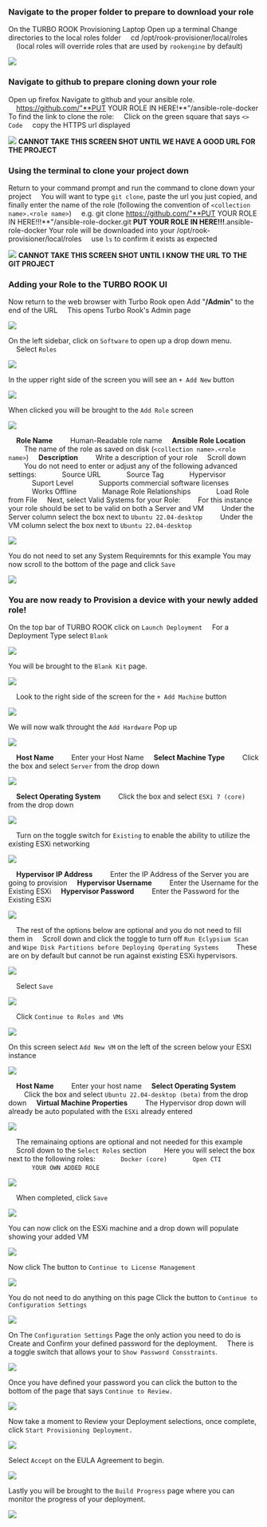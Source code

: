### Navigate to the proper folder to prepare to download your role
On the TURBO ROOK Provisioning Laptop
Open up a terminal
Change directories to the local roles folder
&nbsp;&nbsp;&nbsp;&nbsp;cd /opt/rook-provisioner/local/roles
&nbsp;&nbsp;&nbsp;&nbsp;(local roles will override roles that are used by `rookengine` by default)

![](img/openCTI/1.%20Terminal%20optrook.png)

### Navigate to github to prepare cloning down your role
Open up firefox
Navigate to github and your ansible role.
&nbsp;&nbsp;&nbsp;&nbsp;https://github.com/"**PUT YOUR ROLE IN HERE!**"/ansible-role-docker
To find the link to clone the role:
&nbsp;&nbsp;&nbsp;&nbsp;Click on the green square that says `<> Code`
&nbsp;&nbsp;&nbsp;&nbsp;copy the HTTPS url displayed

![](img/openCTI/.png) **CANNOT TAKE THIS SCREEN SHOT UNTIL WE HAVE A GOOD URL FOR THE PROJECT**

### Using the terminal to clone your project down
Return to your command prompt and run the command to clone down your project
&nbsp;&nbsp;&nbsp;&nbsp;You will want to type `git clone`, paste the url you just copied, and finally enter the name of the role (following the convention of `<collection name>.<role name>`)
&nbsp;&nbsp;&nbsp;&nbsp;e.g. git clone https://github.com/"**PUT YOUR ROLE IN HERE!!!**"/ansible-role-docker.git **PUT YOUR ROLE IN HERE!!!**.ansible-role-docker
Your role will be downloaded into your /opt/rook-provisioner/local/roles
&nbsp;&nbsp;&nbsp;&nbsp;use `ls` to confirm it exists as expected

![](img/openCTI/.png)  **CANNOT TAKE THIS SCREEN SHOT UNTIL I KNOW THE URL TO THE GIT PROJECT**

### Adding your Role to the TURBO ROOK UI
Now return to the web browser with Turbo Rook open
Add "**/Admin**" to the end of the URL
&nbsp;&nbsp;&nbsp;&nbsp;This opens Turbo Rook's Admin page

![](img/openCTI/2.%20TR%20admin%20tab.png)

On the left sidebar, click on `Software` to open up a drop down menu.
&nbsp;&nbsp;&nbsp;&nbsp;Select `Roles`

![](img/openCTI/3.%20TR%20admin%20software%20roles.png)

In the upper right side of the screen you will see an `+ Add New` button

![](img/openCTI/4.%20add%20new%20button.png)

When clicked you will be brought to the `Add Role` screen

![](img/openCTI/5.%20add%20role%20page.png)

&nbsp;&nbsp;&nbsp;&nbsp;**Role Name**
&nbsp;&nbsp;&nbsp;&nbsp;&nbsp;&nbsp;&nbsp;&nbsp;Human-Readable role name
&nbsp;&nbsp;&nbsp;&nbsp;**Ansible Role Location**
&nbsp;&nbsp;&nbsp;&nbsp;&nbsp;&nbsp;&nbsp;&nbsp;The name of the role as saved on disk (`<collection name>.<role name>`)
&nbsp;&nbsp;&nbsp;&nbsp;**Description**
&nbsp;&nbsp;&nbsp;&nbsp;&nbsp;&nbsp;&nbsp;&nbsp;Write a description of your role
&nbsp;&nbsp;&nbsp;&nbsp;Scroll down
&nbsp;&nbsp;&nbsp;&nbsp;&nbsp;&nbsp;&nbsp;&nbsp;You do not need to enter or adjust any of the following advanced settings:
&nbsp;&nbsp;&nbsp;&nbsp;&nbsp;&nbsp;&nbsp;&nbsp;&nbsp;&nbsp;&nbsp;&nbsp;Source URL
&nbsp;&nbsp;&nbsp;&nbsp;&nbsp;&nbsp;&nbsp;&nbsp;&nbsp;&nbsp;&nbsp;&nbsp;Source Tag
&nbsp;&nbsp;&nbsp;&nbsp;&nbsp;&nbsp;&nbsp;&nbsp;&nbsp;&nbsp;&nbsp;&nbsp;Hypervisor
&nbsp;&nbsp;&nbsp;&nbsp;&nbsp;&nbsp;&nbsp;&nbsp;&nbsp;&nbsp;&nbsp;&nbsp;Suport Level
&nbsp;&nbsp;&nbsp;&nbsp;&nbsp;&nbsp;&nbsp;&nbsp;&nbsp;&nbsp;&nbsp;&nbsp;Supports commercial software licenses
&nbsp;&nbsp;&nbsp;&nbsp;&nbsp;&nbsp;&nbsp;&nbsp;&nbsp;&nbsp;&nbsp;&nbsp;Works Offline
&nbsp;&nbsp;&nbsp;&nbsp;&nbsp;&nbsp;&nbsp;&nbsp;&nbsp;&nbsp;&nbsp;&nbsp;Manage Role Relationships
&nbsp;&nbsp;&nbsp;&nbsp;&nbsp;&nbsp;&nbsp;&nbsp;&nbsp;&nbsp;&nbsp;&nbsp;Load Role from File
&nbsp;&nbsp;&nbsp;&nbsp;Next, select Valid Systems for your Role:
&nbsp;&nbsp;&nbsp;&nbsp;&nbsp;&nbsp;&nbsp;&nbsp;For this instance your role should be set to be valid on both a Server and VM
&nbsp;&nbsp;&nbsp;&nbsp;&nbsp;&nbsp;&nbsp;&nbsp;Under the Server column select the box next to `Ubuntu 22.04-desktop`
&nbsp;&nbsp;&nbsp;&nbsp;&nbsp;&nbsp;&nbsp;&nbsp;Under the VM column select the box next to `Ubuntu 22.04-desktop`

![](img/openCTI/6.%20valid%20systems.png)

You do not need to set any System Requiremnts for this example
You may now scroll to the bottom of the page and click `Save`

![](img/openCTI/7.%20add%20role%20save%20button.png)

### You are now ready to Provision a device with your newly added role!

On the top bar of TURBO ROOK click on `Launch Deployment`
&nbsp;&nbsp;&nbsp;&nbsp;For a Deployment Type select `Blank`

![](img/openCTI/8.%20Launch%20Deployment%20Blank.png)

You will be brought to the `Blank Kit` page.

![](img/openCTI/9.%20blank%20kit%20page.png)

&nbsp;&nbsp;&nbsp;&nbsp;Look to the right side of the screen for the ` + Add Machine ` button

![](img/openCTI/10.%20blank%20kit%20add%20machine%20button.png)

We will now walk throught the `Add Hardware` Pop up

![](img/openCTI/11.%20add%20machine%20blank%20page.png)

&nbsp;&nbsp;&nbsp;&nbsp;**Host Name**
&nbsp;&nbsp;&nbsp;&nbsp;&nbsp;&nbsp;&nbsp;&nbsp;Enter your Host Name
&nbsp;&nbsp;&nbsp;&nbsp;**Select Machine Type**
&nbsp;&nbsp;&nbsp;&nbsp;&nbsp;&nbsp;&nbsp;&nbsp;Click the box and select `Server` from the drop down

![](img/openCTI/12.%20add%20hardware%20machine%20type.png)

&nbsp;&nbsp;&nbsp;&nbsp;**Select Operating System**
&nbsp;&nbsp;&nbsp;&nbsp;&nbsp;&nbsp;&nbsp;&nbsp;Click the box and select `ESXi 7 (core)` from the drop down

![](img/openCTI/add%20hardware%20esxi7.png)

&nbsp;&nbsp;&nbsp;&nbsp;Turn on the toggle switch for `Existing` to enable the ability to utilize the existing ESXi networking

![](img/openCTI/existing%20turned%20on.png)

&nbsp;&nbsp;&nbsp;&nbsp;**Hypervisor IP Address**
&nbsp;&nbsp;&nbsp;&nbsp;&nbsp;&nbsp;&nbsp;&nbsp;Enter the IP Address of the Server you are going to provision
&nbsp;&nbsp;&nbsp;&nbsp;**Hypervisor Username**
&nbsp;&nbsp;&nbsp;&nbsp;&nbsp;&nbsp;&nbsp;&nbsp;Enter the Username for the Existing ESXi
&nbsp;&nbsp;&nbsp;&nbsp;**Hypervisor Password**
&nbsp;&nbsp;&nbsp;&nbsp;&nbsp;&nbsp;&nbsp;&nbsp;Enter the Password for the Existing ESXi

![](img/openCTI/15.%20Hypervisor%20information.png)

&nbsp;&nbsp;&nbsp;&nbsp;The rest of the options below are optional and you do not need to fill them in
&nbsp;&nbsp;&nbsp;&nbsp;Scroll down and click the toggle to turn off `Run Eclypsium Scan` and `Wipe Disk Partitions before Deploying Operating Systems` 
&nbsp;&nbsp;&nbsp;&nbsp;&nbsp;&nbsp;&nbsp;&nbsp;These are on by default but cannot be run against existing ESXi hypervisors.

![](img/openCTI/17.%20eclypandwipe%20off.png)

&nbsp;&nbsp;&nbsp;&nbsp;Select `Save`

![](img/openCTI/18.%20save%20button.png)

&nbsp;&nbsp;&nbsp;&nbsp;Click `Continue to Roles and VMs`

![](img/openCTI/19.%20server%20added%20continue%20button.png)

On this screen select `Add New VM` on the left of the screen below your ESXI instance

![](img/openCTI/21.%20roles%20and%20vms%20add%20new%20vm.png)

&nbsp;&nbsp;&nbsp;&nbsp;**Host Name**
&nbsp;&nbsp;&nbsp;&nbsp;&nbsp;&nbsp;&nbsp;&nbsp;Enter your host name
&nbsp;&nbsp;&nbsp;&nbsp;**Select Operating System**
&nbsp;&nbsp;&nbsp;&nbsp;&nbsp;&nbsp;&nbsp;&nbsp;Click the box and select `Ubuntu 22.04-desktop (beta)` from the drop down
&nbsp;&nbsp;&nbsp;&nbsp;**Virtual Machine Properties**
&nbsp;&nbsp;&nbsp;&nbsp;&nbsp;&nbsp;&nbsp;&nbsp;The Hypervisor drop down will already be auto populated with the `ESXi` already entered

![](img/openCTI/add%20machine%20with%20ESXi.png)

&nbsp;&nbsp;&nbsp;&nbsp;The remainaing options are optional and not needed for this example
&nbsp;&nbsp;&nbsp;&nbsp;Scroll down to the `Select Roles` section
&nbsp;&nbsp;&nbsp;&nbsp;&nbsp;&nbsp;&nbsp;&nbsp;Here you will select the box next to the following roles:
&nbsp;&nbsp;&nbsp;&nbsp;&nbsp;&nbsp;&nbsp;&nbsp;&nbsp;&nbsp;&nbsp;&nbsp;`Docker (core)`
&nbsp;&nbsp;&nbsp;&nbsp;&nbsp;&nbsp;&nbsp;&nbsp;&nbsp;&nbsp;&nbsp;&nbsp;`Open CTI`
&nbsp;&nbsp;&nbsp;&nbsp;&nbsp;&nbsp;&nbsp;&nbsp;&nbsp;&nbsp;&nbsp;&nbsp;`YOUR OWN ADDED ROLE`

![](img/openCTI/roleselection.png)

&nbsp;&nbsp;&nbsp;&nbsp;When completed, click `Save`

![](img/openCTI/22.%20add%20machine%20vm%20and%20save.png)

You can now click on the ESXi machine and a drop down will populate showing your added VM

![](img/openCTI/23.%20rolesandvm%20server%20and%20vm.png)

Now click The button to `Continue to License Management`

![](img/openCTI/24.%20Continue%20to%20License%20Management.png)

You do not need to do anything on this page
Click the button to `Continue to Configuration Settings`

![](img/openCTI/26.%20continue%20to%20configuration%20settings.png)

On The `Configuration Settings` Page the only action you need to do is Create and Confirm your defined password for the deployment.
&nbsp;&nbsp;&nbsp;&nbsp;There is a toggle switch that allows your to `Show Password Consstraints`.

![](img/openCTI/PASSWORD.png)

Once you have defined your password you can click the button to the bottom of the page that says `Continue to Review.`

![](img/openCTI/28.%20continue%20to%20review.png)

Now take a moment to Review your Deployment selections, once complete, click `Start Provisioning Deployment.`

![](img/openCTI/30.%20Start%20Provisioning%20Deployment.png)

Select `Accept` on the EULA Agreement to begin.

![](img/openCTI/31.%20EULA.png)

Lastly you will be brought to the `Build Progress` page where you can monitor the progress of your deployment.

![](img/openCTI/32.%20provisioning.png)